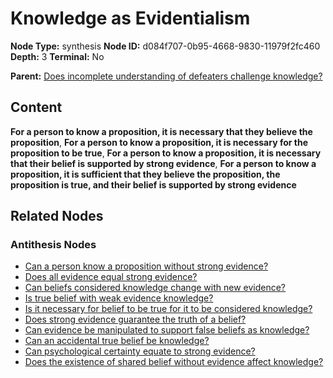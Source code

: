 # Knowledge as Evidentialism

**Node Type:** synthesis
**Node ID:** d084f707-0b95-4668-9830-11979f2fc460
**Depth:** 3
**Terminal:** No

**Parent:** [Does incomplete understanding of defeaters challenge knowledge?](does-incomplete-understanding-of-defeaters-challenge-knowledge-antithesis-bcf4c751-0774-4488-97a1-bd5b7a7a0647.md)

## Content

**For a person to know a proposition, it is necessary that they believe the proposition**, **For a person to know a proposition, it is necessary for the proposition to be true**, **For a person to know a proposition, it is necessary that their belief is supported by strong evidence**, **For a person to know a proposition, it is sufficient that they believe the proposition, the proposition is true, and their belief is supported by strong evidence**

## Related Nodes

### Antithesis Nodes

- [Can a person know a proposition without strong evidence?](can-a-person-know-a-proposition-without-strong-evidence-antithesis-a469d1a7-e70b-4d18-99b2-0e9955a59e94.md)
- [Does all evidence equal strong evidence?](does-all-evidence-equal-strong-evidence-antithesis-88ba418b-794b-4c9c-bfe0-7bc76cc92d01.md)
- [Can beliefs considered knowledge change with new evidence?](can-beliefs-considered-knowledge-change-with-new-evidence-antithesis-9a14a4a0-49ca-4b39-8a4e-422af696e24c.md)
- [Is true belief with weak evidence knowledge?](is-true-belief-with-weak-evidence-knowledge-antithesis-d0c9688e-321a-4e6c-808d-acb9cc57d4b5.md)
- [Is it necessary for belief to be true for it to be considered knowledge?](is-it-necessary-for-belief-to-be-true-for-it-to-be-considered-knowledge-antithesis-e5e19428-d50b-44a4-9edb-da3177fc99b9.md)
- [Does strong evidence guarantee the truth of a belief?](does-strong-evidence-guarantee-the-truth-of-a-belief-antithesis-1f9955b3-8548-438a-8145-9d280c1fb3d8.md)
- [Can evidence be manipulated to support false beliefs as knowledge?](can-evidence-be-manipulated-to-support-false-beliefs-as-knowledge-antithesis-0d4c14a6-44be-4df2-891b-336f90cdeccc.md)
- [Can an accidental true belief be knowledge?](can-an-accidental-true-belief-be-knowledge-antithesis-09c108c5-1a06-4d50-b009-9a6ee2cec726.md)
- [Can psychological certainty equate to strong evidence?](can-psychological-certainty-equate-to-strong-evidence-antithesis-ce70df82-a01b-4216-9f75-52974e0b7298.md)
- [Does the existence of shared belief without evidence affect knowledge?](does-the-existence-of-shared-belief-without-evidence-affect-knowledge-antithesis-e09dcc0e-b773-4a31-a4ca-0e2bb736342a.md)
